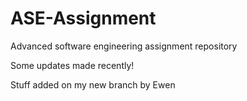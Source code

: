 ASE-Assignment
==============

Advanced software engineering assignment repository

Some updates made recently!

Stuff added on my new branch by Ewen